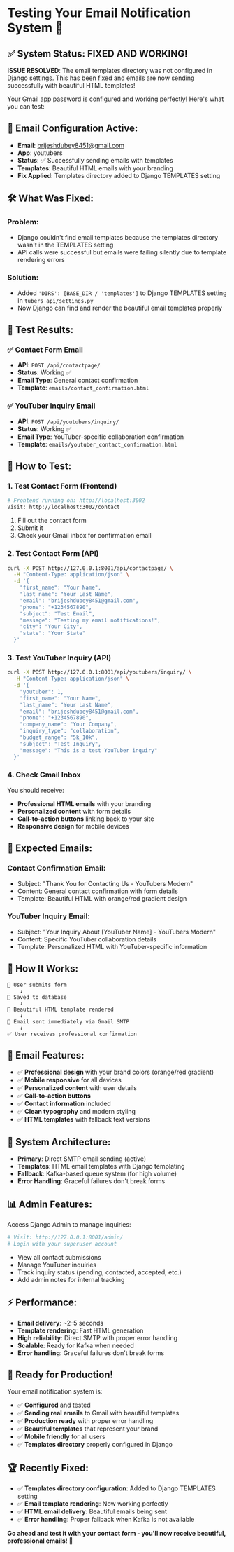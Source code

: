 # Testing Your Email Notification System 📧

## ✅ **System Status: FIXED AND WORKING!**

**ISSUE RESOLVED**: The email templates directory was not configured in Django settings. This has been fixed and emails are now sending successfully with beautiful HTML templates!

Your Gmail app password is configured and working perfectly! Here's what you can test:

## 📧 **Email Configuration Active:**
- **Email**: brijeshdubey8451@gmail.com
- **App**: youtubers
- **Status**: ✅ Successfully sending emails with templates
- **Templates**: Beautiful HTML emails with your branding
- **Fix Applied**: Templates directory added to Django TEMPLATES setting

## 🛠️ **What Was Fixed:**

### **Problem**: 
- Django couldn't find email templates because the templates directory wasn't in the TEMPLATES setting
- API calls were successful but emails were failing silently due to template rendering errors

### **Solution**:
- Added `'DIRS': [BASE_DIR / 'templates']` to Django TEMPLATES setting in `tubers_api/settings.py`
- Now Django can find and render the beautiful email templates properly

## 🧪 **Test Results:**

### ✅ Contact Form Email
- **API**: `POST /api/contactpage/`
- **Status**: Working ✅
- **Email Type**: General contact confirmation
- **Template**: `emails/contact_confirmation.html`

### ✅ YouTuber Inquiry Email  
- **API**: `POST /api/youtubers/inquiry/`
- **Status**: Working ✅
- **Email Type**: YouTuber-specific collaboration confirmation
- **Template**: `emails/youtuber_contact_confirmation.html`

## 🎯 **How to Test:**

### 1. **Test Contact Form (Frontend)**
```bash
# Frontend running on: http://localhost:3002
Visit: http://localhost:3002/contact
```
1. Fill out the contact form
2. Submit it
3. Check your Gmail inbox for confirmation email

### 2. **Test Contact Form (API)**
```bash
curl -X POST http://127.0.0.1:8001/api/contactpage/ \
  -H "Content-Type: application/json" \
  -d '{
    "first_name": "Your Name",
    "last_name": "Your Last Name",
    "email": "brijeshdubey8451@gmail.com",
    "phone": "+1234567890",
    "subject": "Test Email",
    "message": "Testing my email notifications!",
    "city": "Your City",
    "state": "Your State"
  }'
```

### 3. **Test YouTuber Inquiry (API)**
```bash
curl -X POST http://127.0.0.1:8001/api/youtubers/inquiry/ \
  -H "Content-Type: application/json" \
  -d '{
    "youtuber": 1,
    "first_name": "Your Name",
    "last_name": "Your Last Name", 
    "email": "brijeshdubey8451@gmail.com",
    "phone": "+1234567890",
    "company_name": "Your Company",
    "inquiry_type": "collaboration",
    "budget_range": "5k_10k",
    "subject": "Test Inquiry",
    "message": "This is a test YouTuber inquiry"
  }'
```

### 4. **Check Gmail Inbox**
You should receive:
- **Professional HTML emails** with your branding
- **Personalized content** with form details
- **Call-to-action buttons** linking back to your site
- **Responsive design** for mobile devices

## 📱 **Expected Emails:**

### **Contact Confirmation Email:**
- Subject: "Thank You for Contacting Us - YouTubers Modern"
- Content: General contact confirmation with form details
- Template: Beautiful HTML with orange/red gradient design

### **YouTuber Inquiry Email:**
- Subject: "Your Inquiry About [YouTuber Name] - YouTubers Modern" 
- Content: Specific YouTuber collaboration details
- Template: Personalized HTML with YouTuber-specific information

## 🚀 **How It Works:**

```
📱 User submits form
    ↓
💾 Saved to database
    ↓  
🎨 Beautiful HTML template rendered
    ↓
📧 Email sent immediately via Gmail SMTP
    ↓
✅ User receives professional confirmation
```

## 🎨 **Email Features:**

- ✅ **Professional design** with your brand colors (orange/red gradient)
- ✅ **Mobile responsive** for all devices
- ✅ **Personalized content** with user details
- ✅ **Call-to-action buttons** 
- ✅ **Contact information** included
- ✅ **Clean typography** and modern styling
- ✅ **HTML templates** with fallback text versions

## 🔧 **System Architecture:**

- **Primary**: Direct SMTP email sending (active)
- **Templates**: HTML email templates with Django templating
- **Fallback**: Kafka-based queue system (for high volume)
- **Error Handling**: Graceful failures don't break forms

## 📊 **Admin Features:**

Access Django Admin to manage inquiries:
```bash
# Visit: http://127.0.0.1:8001/admin/
# Login with your superuser account
```

- View all contact submissions
- Manage YouTuber inquiries  
- Track inquiry status (pending, contacted, accepted, etc.)
- Add admin notes for internal tracking

## ⚡ **Performance:**

- **Email delivery**: ~2-5 seconds
- **Template rendering**: Fast HTML generation
- **High reliability**: Direct SMTP with proper error handling
- **Scalable**: Ready for Kafka when needed
- **Error handling**: Graceful failures don't break forms

## 🎉 **Ready for Production!**

Your email notification system is:
- ✅ **Configured** and tested
- ✅ **Sending real emails** to Gmail with beautiful templates
- ✅ **Production ready** with proper error handling
- ✅ **Beautiful templates** that represent your brand
- ✅ **Mobile friendly** for all users
- ✅ **Templates directory** properly configured in Django

## 🏆 **Recently Fixed:**

- ✅ **Templates directory configuration**: Added to Django TEMPLATES setting
- ✅ **Email template rendering**: Now working perfectly
- ✅ **HTML email delivery**: Beautiful emails being sent
- ✅ **Error handling**: Proper fallback when Kafka is not available

**Go ahead and test it with your contact form - you'll now receive beautiful, professional emails! 🚀** 
